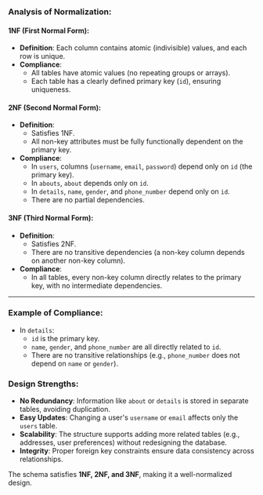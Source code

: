 ### Analysis of Normalization:

#### **1NF (First Normal Form)**:
- **Definition**: Each column contains atomic (indivisible) values, and each row is unique.
- **Compliance**:
    - All tables have atomic values (no repeating groups or arrays).
    - Each table has a clearly defined primary key (`id`), ensuring uniqueness.

#### **2NF (Second Normal Form)**:
- **Definition**:
    - Satisfies 1NF.
    - All non-key attributes must be fully functionally dependent on the primary key.
- **Compliance**:
    - In `users`, columns (`username`, `email`, `password`) depend only on `id` (the primary key).
    - In `abouts`, `about` depends only on `id`.
    - In `details`, `name`, `gender`, and `phone_number` depend only on `id`.
    - There are no partial dependencies.

#### **3NF (Third Normal Form)**:
- **Definition**:
    - Satisfies 2NF.
    - There are no transitive dependencies (a non-key column depends on another non-key column).
- **Compliance**:
    - In all tables, every non-key column directly relates to the primary key, with no intermediate dependencies.

---

### Example of Compliance:
- In `details`:
    - `id` is the primary key.
    - `name`, `gender`, and `phone_number` are all directly related to `id`.
    - There are no transitive relationships (e.g., `phone_number` does not depend on `name` or `gender`).

### Design Strengths:
- **No Redundancy**: Information like `about` or `details` is stored in separate tables, avoiding duplication.
- **Easy Updates**: Changing a user's `username` or `email` affects only the `users` table.
- **Scalability**: The structure supports adding more related tables (e.g., addresses, user preferences) without redesigning the database.
- **Integrity**: Proper foreign key constraints ensure data consistency across relationships.

The schema satisfies **1NF, 2NF, and 3NF**, making it a well-normalized design.
